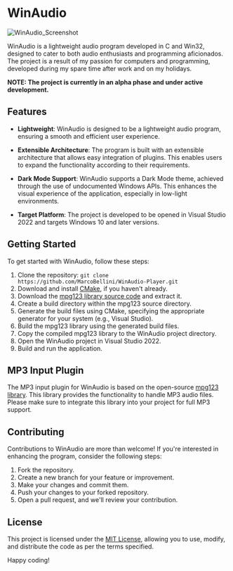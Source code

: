 # WinAudio

![WinAudio_Screenshot](https://github.com/MarcoBellini/WinAudio-Player/assets/66796124/411286c1-55ac-4c3e-b037-3767b95a2ccf)

WinAudio is a lightweight audio program developed in C and Win32, designed to cater to both audio enthusiasts and programming aficionados. The project is a result of my passion for computers and programming, developed during my spare time after work and on my holidays.

**NOTE: The project is currently in an alpha phase and under active development.**

## Features

- **Lightweight**: WinAudio is designed to be a lightweight audio program, ensuring a smooth and efficient user experience.

- **Extensible Architecture**: The program is built with an extensible architecture that allows easy integration of plugins. This enables users to expand the functionality according to their requirements.

- **Dark Mode Support**: WinAudio supports a Dark Mode theme, achieved through the use of undocumented Windows APIs. This enhances the visual experience of the application, especially in low-light environments.

- **Target Platform**: The project is developed to be opened in Visual Studio 2022 and targets Windows 10 and later versions.

## Getting Started

To get started with WinAudio, follow these steps:

1. Clone the repository: `git clone https://github.com/MarcoBellini/WinAudio-Player.git`
2. Download and install [CMake](https://cmake.org/download/), if you haven't already.
3. Download the [mpg123 library source code](https://www.mpg123.de/) and extract it.
4. Create a build directory within the mpg123 source directory.
5. Generate the build files using CMake, specifying the appropriate generator for your system (e.g., Visual Studio).
6. Build the mpg123 library using the generated build files.
7. Copy the compiled mpg123 library to the WinAudio project directory.
8. Open the WinAudio project in Visual Studio 2022.
9. Build and run the application.

## MP3 Input Plugin

The MP3 input plugin for WinAudio is based on the open-source [mpg123 library](https://www.mpg123.de/). This library provides the functionality to handle MP3 audio files. Please make sure to integrate this library into your project for full MP3 support.

## Contributing

Contributions to WinAudio are more than welcome! If you're interested in enhancing the program, consider the following steps:

1. Fork the repository.
2. Create a new branch for your feature or improvement.
3. Make your changes and commit them.
4. Push your changes to your forked repository.
5. Open a pull request, and we'll review your contribution.

## License

This project is licensed under the [MIT License](LICENSE), allowing you to use, modify, and distribute the code as per the terms specified.

Happy coding!
